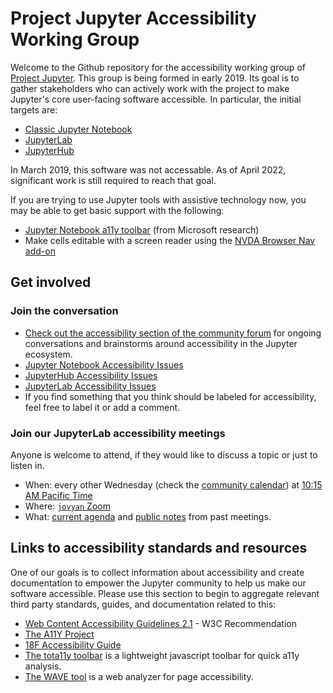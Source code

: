 # Project Jupyter Accessibility Working Group

Welcome to the Github repository for the accessibility working group of [Project Jupyter](https://jupyter.org/). This group is being formed in early 2019. Its goal is to gather stakeholders who can actively work with the project to make Jupyter's core user-facing software accessible. In particular, the initial targets are:

*   [Classic Jupyter Notebook](https://github.com/jupyter/notebook)
*   [JupyterLab](https://github.com/jupyterlab/jupyterlab)
*   [JupyterHub](https://github.com/jupyterhub/jupyterhub)

In March 2019, this software was not accessable. As of April 2022, significant work is still required to reach that goal.

If you are trying to use Jupyter tools with assistive technology now, you may be able to get basic support with the following:
- [Jupyter Notebook a11y toolbar](https://github.com/uclixnjupyternbaccessibility/jupyter_contrib_nbextensions/tree/master/src/jupyter_contrib_nbextensions/nbextensions/accessibility_toolbar) (from Microsoft research)
- Make cells editable with a screen reader using the [NVDA Browser Nav add-on](https://addons.nvda-project.org/addons/browsernav.en.html#:~:text=BrowserNav%20addon%20for%20NVDA,comments%20or%20malformed%20HTML%20tables.”)

## Get involved

### Join the conversation

- [Check out the accessibility section of the community forum](https://discourse.jupyter.org/c/special-topics/accessibility) for ongoing conversations and brainstorms around accessibility in the Jupyter ecosystem.
- [Jupyter Notebook Accessibility Issues](https://github.com/jupyter/notebook/issues?q=is%3Aopen+is%3Aissue+label%3Atag%3AAccessibility)
- [JupyterHub Accessibility Issues](https://github.com/jupyterhub/jupyterhub/issues?q=is%3Aopen+is%3Aissue+label%3Aaccessibility)
- [JupyterLab Accessibility Issues](https://github.com/jupyterlab/jupyterlab/issues?q=is%3Aopen+is%3Aissue+label%3Atag%3AAccessibility)
- If you find something that you think should be labeled for accessibility, feel free to label it or add a comment.

### Join our JupyterLab accessibility meetings

Anyone is welcome to attend, if they would like to discuss a topic or just to listen in.

- When: every other Wednesday (check the [community calendar](https://jupyter.readthedocs.io/en/latest/community/content-community.html#jupyter-community-meetings)) at [10:15 AM Pacific Time](https://dateful.com/convert/san-francisco-california?t=1015am)
- Where: [`jovyan` Zoom](https://zoom.us/my/jovyan?pwd=c0JZTHlNdS9Sek9vdzR3aTJ4SzFTQT09)
- What: [current agenda](https://hackmd.io/WnaWXboXSiGoqWvev_fAvA) and [public notes](https://github.com/jupyterlab/team-compass/issues/98) from past meetings.

## Links to accessibility standards and resources

One of our goals is to collect information about accessibility and create documentation to empower the Jupyter community to help us make our software accessible. Please use this section to begin to aggregate relevant third party standards, guides, and documentation related to this:

*   [Web Content Accessibility Guidelines 2.1](https://www.w3.org/TR/WCAG21/) - W3C Recommendation
*   [The A11Y Project](https://a11yproject.com/)
*   [18F Accessibility Guide](https://accessibility.18f.gov/)
*   [The tota11y toolbar](https://khan.github.io/tota11y/) is a lightweight javascript toolbar for quick a11y analysis.
*   [The WAVE tool](http://wave.webaim.org/report#/http://z2jh.jupyter.org/) is a web analyzer for page accessibility.
